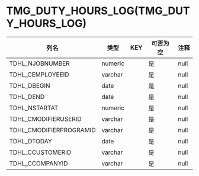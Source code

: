 # TMG_DUTY_HOURS_LOG(TMG_DUTY_HOURS_LOG)
| 列名   | 类型   | KEY  | 可否为空 | 注释   |
| ---- | ---- | ---- | ---- | ---- |
|TDHL_NJOBNUMBER|numeric||是|null|
|TDHL_CEMPLOYEEID|varchar||是|null|
|TDHL_DBEGIN|date||是|null|
|TDHL_DEND|date||是|null|
|TDHL_NSTARTAT|numeric||是|null|
|TDHL_CMODIFIERUSERID|varchar||是|null|
|TDHL_CMODIFIERPROGRAMID|varchar||是|null|
|TDHL_DTODAY|date||是|null|
|TDHL_CCUSTOMERID|varchar||是|null|
|TDHL_CCOMPANYID|varchar||是|null|
